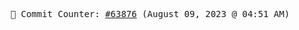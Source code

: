 <p align="center">
    <samp>
        📮 Commit Counter: <a href="https://github.com/Javascript-void0/Javascript-void0/commits/main">#63876</a> (August 09, 2023 @ 04:51 AM)
    </samp>
</p>